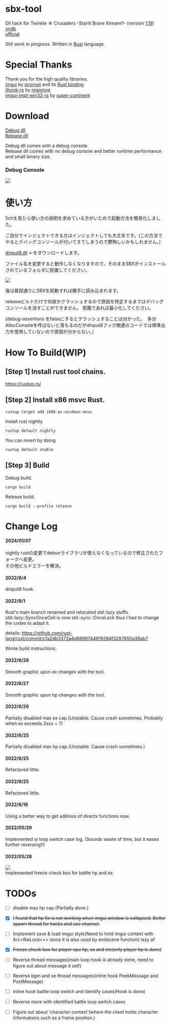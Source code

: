 # sbx-tool

Dll hack for Twinkle ☆ Crusaders -Starlit Brave Xtream!!-  (version [1.19](https://lillian.jp/support/support.html))  
[vndb](https://vndb.org/v5937)  
[official](https://lillian.jp/kurukuru2/sbx.html)

Still work in progress.
Written in [Rust](https://www.rust-lang.org/) language.

# Special Thanks  
Thank you for the high quality libraries.  
[imgui](https://github.com/ocornut/imgui) by [ocornut](https://github.com/ocornut) and its [Rust binding](https://github.com/imgui-rs/imgui-rs)  
[ilhook-rs](https://github.com/regomne/ilhook-rs) by [regomne](https://github.com/regomne)  
[imgui-impl-win32-rs](https://github.com/super-continent/imgui-impl-win32-rs) by [super-continent](https://github.com/super-continent)  

# Download
[Debug dll](https://github.com/nisetynet/twinkle-crusaders-sbx-tool/raw/main/dlls/sbx_tool_dll_debug.dll)  
[Release dll](https://github.com/nisetynet/twinkle-crusaders-sbx-tool/raw/main/dlls/sbx_tool_dll_release.dll)  
  
Debug dll comes with a debug console.  
Release dll comes with no debug console and better runtime performance and small binary size.
### Debug Console
![](ss/dbg_console.png)  


# 使い方
5chを見たら使い方の説明を求めている方がいたので起動方法を簡易化しました。  

ご自分でインジェクトできる方はインジェクトしても大丈夫です。(この方法でやるとデバッグコンソールが付いてきてしまうので鬱陶しいかもしれません。)  

[dinput8.dll](https://github.com/nisetynet/twinkle-crusaders-sbx-tool/raw/main/experimental/dinput8.dll) ←をダウンロードします。  

ファイル名を変更すると動作しなくなりますので、そのままSBXがインストールされているフォルダに配置してください。  

![](ss/d.png)  

後は普段通りにSBXを起動すれば勝手に読み込まれます。  

releaseビルドだけで何故かクラッシュするので原因を特定するまではデバッグコンソールを消すことができません。
邪魔であれば最小化してください。  

(debug-assertions をfalseにするとクラッシュすることは分かった。　多分AllocConsoleを呼ばないと落ちるのだがdinput8フック関連のコードでは標準出力を使用していないので原因が分からない。)


# How To Build(WIP)
## [Step 1] Install rust tool chains.
https://rustup.rs/

## [Step 2] Install x86 msvc Rust.
```
rustup target add i686-pc-windows-msvc
```

Install rust nightly
```
rustup default nightly
```

You can revert by doing
```
rustup default stable
```

## [Step 3] Build
Debug build.
```
cargo build
```

Release build.
```
cargo build --profile release
```
  
  
  
# Change Log
#### 2024/01/07
nightly rustの変更でdetourライブラリが使えなくなっているので修正されたフォークへ変更。  
その他ビルドエラーを解決。

#### 2022/8/4
dinput8 hook.

#### 2022/8/1
Rust's main branch renamed and relocated std::lazy stuffs.
std::lazy::SyncOnceCell is now std::sync::OnceLock thus I had to change the codes to adapt it.

details: https://github.com/rust-lang/rust/commit/c1a2db3372a4d6896744919284f3287650a38ab7

Wrote build instructions.

#### 2022/6/28
Smooth graphic upon ex changes with the tool.

#### 2022/6/27
Smooth graphic upon hp changes with the tool.  

#### 2022/6/26
Partially disabled max ex cap.(Unstable. Cause crash sometimes. Probably when ex exceeds 2xxx ~ ?)  

#### 2022/6/25
Partially disabled max hp cap.(Unstable. Cause crash sometimes.)  

#### 2022/6/25
Refactored little.  

#### 2022/6/25
Refactored little.  

#### 2022/6/16
Using a better way to get address of directx functions now.  

#### 2022/05/29
Implemented ui loop switch case log.  (Sounds waste of time, but it eases further reversing!!)  

#### 2022/05/28
![](ss/freeze.png)  
Implemented freeze check box for battle hp and ex.  


# TODOs  
- [ ] disable max hp cap.(Partially done.)
- [x] ~~I found that hp fix is not working when imgui window is collapsed. Better spawn thread for hacks and use channel.~~
- [ ] Implement save & load imgui style(Need to hold imgui context with Arc<RwLock<>> since it is also used by endscene function) lazy af
- [x] ~~Freeze check box for player cpu hp, ex and etc(only player hp is done)~~
- [ ] Reverse thread messages(main loop hook is already done, need to figure out about message it self)
- [ ] Reverse bgm and se thread messages(inline hook PeekMessage and PostMessage)
- [ ] Inline hook battle loop switch and identify cases(Hook is done)
- [ ] Reverse more with identified battle loop switch cases
- [ ] Figure out about 'character context'(where the client holds character informations such as a frame position.)

